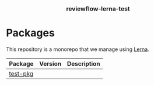 <h3 align="center">
  reviewflow-lerna-test
</h3>

<h1>Packages</h1>

This repository is a monorepo that we manage using [Lerna](https://github.com/lerna/lerna).

| Package                       | Version | Description |
| ----------------------------- | ------- | ----------- |
| [test-pkg](packages/test-pkg) |         |
